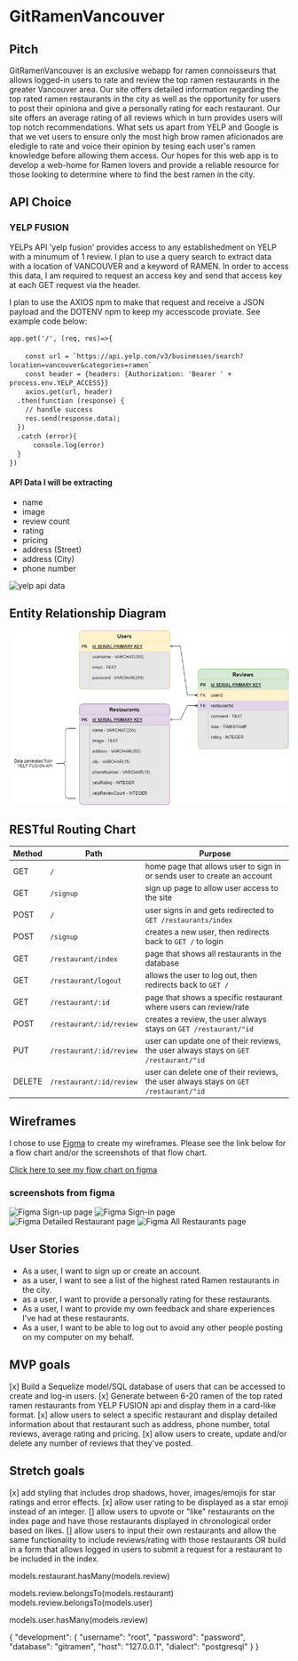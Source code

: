 # GitRamenVancouver

## Pitch
GitRamenVancouver is an exclusive webapp for ramen connoisseurs that allows logged-in users to rate and review the top ramen restaurants in the greater Vancouver area. Our site offers detailed information regarding the top rated ramen restaurants in the city as well as the opportunity for users to post their opiniona and give a personally rating for each restaurant. Our site offers an average rating of all reviews which in turn provides users will top notch recommendations. What sets us apart from YELP and Google is that we vet users to ensure only the most high brow ramen aficionados are eledigle to rate and voice their opinion by tesing each user's ramen knowledge before allowing them access.
Our hopes for this web app is to develop a web-home for Ramen lovers and provide a reliable resource for those looking to determine where to find the best ramen in the city.


## API Choice

### YELP FUSION
YELPs API 'yelp fusion' provides access to any establishedment on YELP with a minumum of 1 review. I plan to use a query search to extract data with a location of VANCOUVER and a keyword of RAMEN. 
In order to access this data, I am required to request an access key and send that access key at each GET request via the header. 

I plan to use the AXIOS npm to make that request and receive a JSON payload and the DOTENV npm to keep my accesscode proviate.
See example code below: 
```
app.get('/', (req, res)=>{

    const url = `https://api.yelp.com/v3/businesses/search?location=vancouver&categories=ramen`
    const header = {headers: {Authorization: 'Bearer ' + process.env.YELP_ACCESS}}
    axios.get(url, header)
  .then(function (response) {
    // handle success
    res.send(response.data);
  })
  .catch (error){
      console.log(error)
  }
})
```

#### API Data I will be extracting

- name
- image
- review count
- rating
- pricing
- address (Street)
- address (City)
- phone number


![yelp api data](https://github.com/Jamelscott/P2-Ramen/blob/main/planning/YELP-API-DATA.PNG?raw=true)


## Entity Relationship Diagram

![and RD](./planning/P2-ERD.png)

## RESTful Routing Chart

| Method | Path | Purpose |
| ------ | -------------- | -------------------------------- |
| GET | `/` | home page that allows user to sign in or sends user to create an account |
| GET | `/signup` | sign up page to allow user access to the site |
| POST | `/` | user signs in and gets redirected to `GET /restaurants/index`  |
| POST | `/signup` | creates a new user, then redirects back to `GET /` to login |
| GET | `/restaurant/index` | page that shows all restaurants in the database |
| GET | `/restaurant/logout` | allows the user to log out, then redirects back to `GET /` |
| GET | `/restaurant/:id` | page that shows a specific restaurant where users can review/rate |
| POST | `/restaurant/:id/review` | creates a review, the user always stays on `GET /restaurant/"id` |
| PUT | `/restaurant/:id/review` | user can update one of their reviews, the user always stays on `GET /restaurant/"id` |
| DELETE | `/restaurant/:id/review` | user can delete one of their reviews, the user always stays on `GET /restaurant/"id` |

## Wireframes

I chose to use [Figma](https://www.figma.com/) to create my wireframes. Please see the link below for a flow chart and/or the screenshots of that flow chart.

[Click here to see my flow chart on figma](https://www.figma.com/file/LrwZ9c6aqCjKA996gKSi7b/jamel?node-id=0%3A1)

### screenshots from figma



![Figma Sign-up page](https://github.com/Jamelscott/P2-Ramen/blob/main/planning/p2-signup.PNG?raw=true)
![Figma Sign-in page](https://github.com/Jamelscott/P2-Ramen/blob/planning/main/p2-signin.PNG?raw=true)
![Figma Detailed Restaurant page](https://github.com/Jamelscott/P2-Ramen/blob/main/planning/p2-detailrestaurant.PNG?raw=true)
![Figma All Restaurants page](https://github.com/Jamelscott/P2-Ramen/blob/main/planning/p2-allrestaurants.PNG?raw=true)


## User Stories

* As a user, I want to sign up or create an account.
* as a user, I want to see a list of the highest rated Ramen restaurants in the city.
* as a user, I want to provide a personally rating for these restaurants.
* As a user, I want to provide my own feedback and share experiences I've had at these restaurants.
* As a user, I want to be able to log out to avoid any other people posting on my computer on my behalf.

## MVP goals

[x] Build a Sequelize model/SQL database of users that can be accessed to create and log-in users.
[x] Generate between 6-20 ramen of the top rated ramen restaurants from YELP FUSION api and display them in a card-like format.
[x] allow users to select a specific restaurant and display detailed information about that restaurant such as address, phone number, total reviews, average rating and pricing.
[x] allow users to create, update and/or delete any number of reviews that they've posted.

## Stretch goals
[x] add styling that includes drop shadows, hover, images/emojis for star ratings and error effects.
[x] allow user rating to be displayed as a star emoji instead of an integer.
[] allow users to upvote or "like" restaurants on the index page and have those restaurants displayed in chronological order based on likes.
[] allow users to input their own restaurants and allow the same functionality to include reviews/rating with those restaurants OR build in a form that allows logged in users to submit a request for a restaurant to be included in the index.


<!-- Restaurant -->
models.restaurant.hasMany(models.review)
<!-- reviews -->
models.review.belongsTo(models.restaurant)
models.review.belongsTo(models.user)
<!-- users -->
models.user.hasMany(models.review)

<!-- config.json -->
{
  "development": {
    "username": "root",
    "password": "password",
    "database": "gitramen",
    "host": "127.0.0.1",
    "dialect": "postgresql"
  }
}
